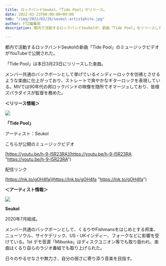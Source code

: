 ```yaml
---
title: ロックバンドSeukol、「Tide Pool」がリリース。
date: 2022-03-23T00:00:00+09:00
tmb: "/img/2022/03/26/seukol-artistphito.jpg"
author: FTZ編集部
description: 都内で活動するロックバンドSeukolが、新曲「Tide Pool」をリリースしYouTubeにてMVが公開された。

---
```

都内で活動するロックバンドSeukolの新曲「Tide Pool」のミュージックビデオがYouTubeで公開された。

「Tide Pool」は本日3月23日にリリースした楽曲。

メンバー共通のバックボーンとして挙げているインディーロックを彷彿とさせるような楽曲に仕上がっており、ストレートで爽やかなギターロックを表現している。MVでは90年代の邦ロックバンドの映像を随所でオマージュしており、皆様ズパラダイスが監督を務めた。

**＜リリース情報＞**

![](/img/2022/03/26/tidepool_jacket.jpg)

**「Tide Pool」**

アーティスト：Seukol

こちらが公開のミュージックビデオ

[https://youtu.be/h-9-l5R23RA](https://youtu.be/h-9-l5R23RA "https://youtu.be/h-9-l5R23RA")

配信リンク

[https://lnk.to/gOH4fa](https://lnk.to/gOH4fa "https://lnk.to/gOH4fa")

**＜アーティスト情報＞**

![](/img/2022/03/26/seukol-artistphito.jpg)

**Seukol**

2020年7月結成。

メンバー共通のバックボーンとして、くるりやFishmansをはじめとする邦楽、ニューソウル、サイケデリック、US・UKインディー、フォークなどに影響を受けている。1st デモ音源「Mibunka」はディスクユニオン等でも取り扱われ、楽曲はくるり自らのラジオ番組でも取り上げられた。

日々のやるせなさや無力さ、自分の弱さに寄り添う音楽を目指す。
